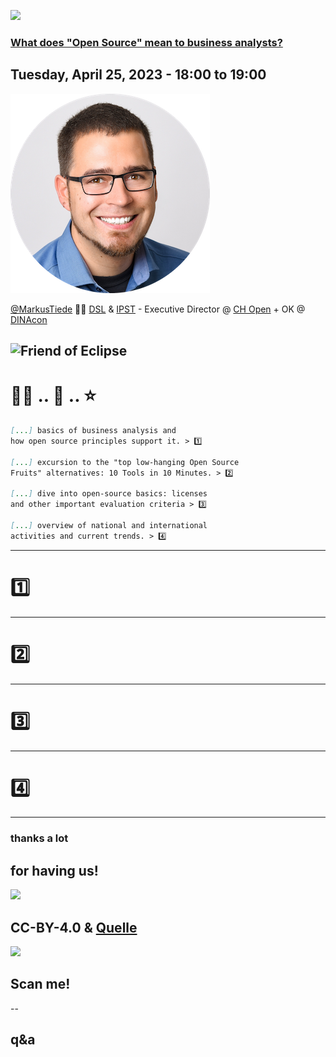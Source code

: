 ![](https://www.dxc-academy.com/cache/public/contentDownload/8011/815/496446/FeaturedImage.png)

### [What does "Open Source" mean to business analysts?](https://swissgerman.iiba.org/event/open-source-was-bedeutet-das-fur-business-analysten-what-does-it-mean-business-analysts)

Tuesday, April 25, 2023 - 18:00 to 19:00
--
![me](https://github.com/MarkusTiede/about/raw/main/img/me-circle.png)

[@MarkusTiede](https://twitter.com/MarkusTiede) 👨‍🏫 [DSL](https://www.bfh.ch/de/forschung/forschungsbereiche/digital-sustainability-lab/) & [IPST](https://www.bfh.ch/de/forschung/forschungsbereiche/public-sector-transformation/) - Executive Director @ [CH Open](https://www.ch-open.ch) + OK @ [DINAcon](https://dinacon.ch)

![Friend of Eclipse](https://www.eclipse.org/community/newsletter/imagesmisc/frendsEclipse.png "Friend of Eclipse")
---
# 👨‍🏫 .. 🤔 .. ⭐

```md [|1-2|4-5|7-8|9-11]
[...] basics of business analysis and 
how open source principles support it. > 1️⃣

[...] excursion to the "top low-hanging Open Source 
Fruits" alternatives: 10 Tools in 10 Minutes. > 2️⃣

[...] dive into open-source basics: licenses 
and other important evaluation criteria > 3️⃣

[...] overview of national and international 
activities and current trends. > 4️⃣
```
---
# 1️⃣
---
# 2️⃣
---
# 3️⃣
---
# 4️⃣
---
### thanks a lot
for having us!
--
![](https://www.ch-open.ch/wp-content/uploads/2021/12/logo_chopen_web_big-1.png)

CC-BY-4.0 & [Quelle](https://github.com/bfh/opensource/blob/main/docs/slides/2023-iiba/content.md)
--
![](http://api.qrserver.com/v1/create-qr-code/?color=000000&bgcolor=FFFFFF&data=https%3A%2F%2Fgithub.com%2Fbfh%2Fopensource%2Fblob%2Fmain%2Fdocs%2Fslides%2F2023-iiba%2Fcontent.md&qzone=0&margin=0&size=400x400&ecc=L)

## Scan me!
--
## q&a
